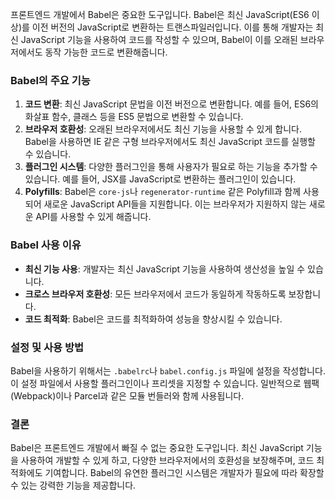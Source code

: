 프론트엔드 개발에서 Babel은 중요한 도구입니다. Babel은 최신 JavaScript(ES6 이상)를 이전 버전의 JavaScript로 변환하는 트랜스파일러입니다. 이를 통해 개발자는 최신 JavaScript 기능을 사용하여 코드를 작성할 수 있으며, Babel이 이를 오래된 브라우저에서도 동작 가능한 코드로 변환해줍니다.

### Babel의 주요 기능

1. **코드 변환**: 최신 JavaScript 문법을 이전 버전으로 변환합니다. 예를 들어, ES6의 화살표 함수, 클래스 등을 ES5 문법으로 변환할 수 있습니다.
2. **브라우저 호환성**: 오래된 브라우저에서도 최신 기능을 사용할 수 있게 합니다. Babel을 사용하면 IE 같은 구형 브라우저에서도 최신 JavaScript 코드를 실행할 수 있습니다.
3. **플러그인 시스템**: 다양한 플러그인을 통해 사용자가 필요로 하는 기능을 추가할 수 있습니다. 예를 들어, JSX를 JavaScript로 변환하는 플러그인이 있습니다.
4. **Polyfills**: Babel은 `core-js`나 `regenerator-runtime` 같은 Polyfill과 함께 사용되어 새로운 JavaScript API들을 지원합니다. 이는 브라우저가 지원하지 않는 새로운 API를 사용할 수 있게 해줍니다.

### Babel 사용 이유

- **최신 기능 사용**: 개발자는 최신 JavaScript 기능을 사용하여 생산성을 높일 수 있습니다.
- **크로스 브라우저 호환성**: 모든 브라우저에서 코드가 동일하게 작동하도록 보장합니다.
- **코드 최적화**: Babel은 코드를 최적화하여 성능을 향상시킬 수 있습니다.

### 설정 및 사용 방법

Babel을 사용하기 위해서는 `.babelrc`나 `babel.config.js` 파일에 설정을 작성합니다. 이 설정 파일에서 사용할 플러그인이나 프리셋을 지정할 수 있습니다. 일반적으로 웹팩(Webpack)이나 Parcel과 같은 모듈 번들러와 함께 사용됩니다.

### 결론

Babel은 프론트엔드 개발에서 빠질 수 없는 중요한 도구입니다. 최신 JavaScript 기능을 사용하여 개발할 수 있게 하고, 다양한 브라우저에서의 호환성을 보장해주며, 코드 최적화에도 기여합니다. Babel의 유연한 플러그인 시스템은 개발자가 필요에 따라 확장할 수 있는 강력한 기능을 제공합니다.
